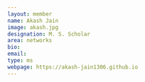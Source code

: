 ```yaml
---
layout: member
name: Akash Jain
image: akash.jpg
designation: M. S. Scholar
area: networks
bio:
email:
type: ms
webpage: https://akash-jain1306.github.io
---
```

